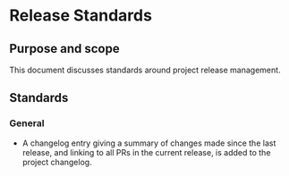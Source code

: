 # Release Standards

## Purpose and scope

This document discusses standards around project release management.

## Standards

### General

- <span id="7236AAA6-D232-4865-805E-790CD56F1811">A changelog entry giving a summary of changes made since the last release, and linking to all PRs in the current release, is added to the project changelog.</span>
